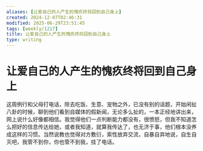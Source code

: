 ```yaml
---
aliases: [让爱自己的人产生的愧疚终将回到自己身上]
created: 2024-12-07T02:46:31
modified: 2025-06-29T23:51:45
tags: [weekly/1217]
title: 让爱自己的人产生的愧疚终将回到自己身上
type: writing
---
```


# 让爱自己的人产生的愧疚终将回到自己身上

这周例行和父母打电话，除去吃饭、生意、宠物之外，已没有别的话题，开始闲扯八卦的时候，聊到他们看到自媒体的假新闻，无论多么扯的，一本正经地讲出来，网上说什么好像都相信。我觉得他们一点判断能力都没有，很愤怒，但我不知道怎么把好的信息传达给她，或者我知道，就算我传达了，也无济于事，他们根本没养成这样的习惯。当然说教也觉得对方敷衍，索性放弃交流，自暴自弃地说，自生自灭吧，我管不到你，你也管不到我，挂了电话。
